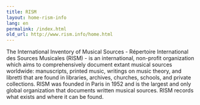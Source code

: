 ```yaml
---
title: RISM
layout: home-rism-info
lang: en
permalink: /index.html
old_url: http://www.rism.info/home.html
---
```


The International Inventory of Musical Sources - Répertoire International des Sources Musicales (RISM) - is an international, non-profit organization which aims to comprehensively document extant musical sources worldwide: manuscripts, printed music, writings on music theory, and libretti that are found in libraries, archives, churches, schools, and private collections. RISM was founded in Paris in 1952 and is the largest and only global organization that documents written musical sources. RISM records what exists and where it can be found.

